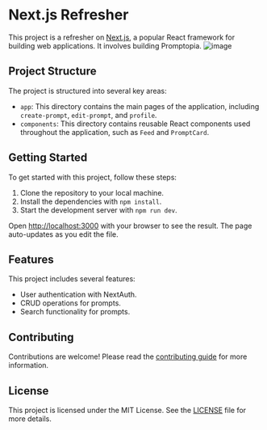 # Next.js Refresher

This project is a refresher on [Next.js](https://nextjs.org/), a popular React framework for building web applications. It involves building Promptopia.
![image](https://github.com/JoshIri360/nextjs-refresher/assets/91752742/5155d058-c3a3-4dc5-b104-66a466146bd2)


## Project Structure

The project is structured into several key areas:

- `app`: This directory contains the main pages of the application, including `create-prompt`, `edit-prompt`, and `profile`.
- `components`: This directory contains reusable React components used throughout the application, such as `Feed` and `PromptCard`.

## Getting Started

To get started with this project, follow these steps:

1. Clone the repository to your local machine.
2. Install the dependencies with `npm install`.
3. Start the development server with `npm run dev`.

Open [http://localhost:3000](http://localhost:3000) with your browser to see the result. The page auto-updates as you edit the file.

## Features

This project includes several features:

- User authentication with NextAuth.
- CRUD operations for prompts.
- Search functionality for prompts.

## Contributing

Contributions are welcome! Please read the [contributing guide](CONTRIBUTING.md) for more information.

## License

This project is licensed under the MIT License. See the [LICENSE](LICENSE.md) file for more details.
